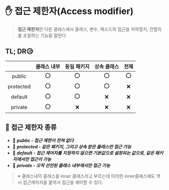 # ✋ 접근 제한자(Access modifier)
> **접근 제한자**란 다른 클래스에서 클래스, 변수, 메소드의 접근을 허락할지, 안할지를 조절하는 기능을 말한다.

## TL; DR😥
||클래스 내부|동일 패키지|상속 클래스|전체|
|:---:|:---:|:---:|:---:|:---:|
|public|⭕️|⭕️|⭕️|⭕️|
|protected|⭕️|⭕️|⭕️|❌|
|default|⭕️|⭕️|❌|❌|
|private|⭕️|❌|❌|❌|

## 🍙 접근 제한자 종류
* 📍 ***public - 접근 제한이 전혀 없다***
* 📍 ***protected - 같은 패키지, 그리고 상속 받은 클래스만 접근 가능***
* 📍 ***default - 접근 제어자를 지정하지 않으면 기본값으로 설정되는 값으로, 같은 패키지에서만 접근이 가능***
* 📍 ***private - 오직 선언된 클래스 내부에서만 접근 가능***

> ※ 클래스내의 클래스를 inner 클래스라고 부르는데 이러한 inner클래스에도 역시 접근제어자를 붙여서 접근을 제어할 수 있다.